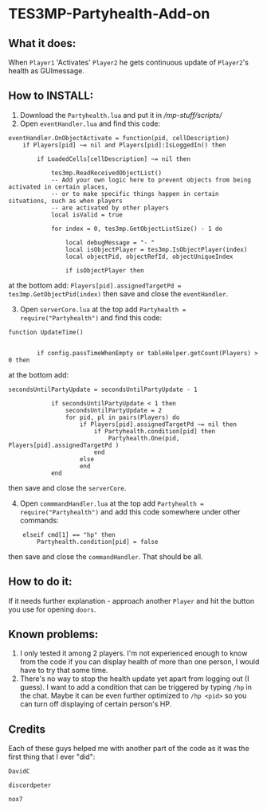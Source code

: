 # TES3MP-Partyhealth-Add-on

## What it does:
When ```Player1``` 'Activates' ```Player2``` he gets continuous update of ```Player2```'s health as GUImessage.

## How to INSTALL:
1. Download the ```Partyhealth.lua``` and put it in */mp-stuff/scripts/*
2. Open ```eventHandler.lua``` and find this code:
```
eventHandler.OnObjectActivate = function(pid, cellDescription)
    if Players[pid] ~= nil and Players[pid]:IsLoggedIn() then

        if LoadedCells[cellDescription] ~= nil then

            tes3mp.ReadReceivedObjectList()
            -- Add your own logic here to prevent objects from being activated in certain places,
            -- or to make specific things happen in certain situations, such as when players
            -- are activated by other players
            local isValid = true

            for index = 0, tes3mp.GetObjectListSize() - 1 do

                local debugMessage = "- "
                local isObjectPlayer = tes3mp.IsObjectPlayer(index)
                local objectPid, objectRefId, objectUniqueIndex

                if isObjectPlayer then
```
at the bottom add: ```Players[pid].assignedTargetPd = tes3mp.GetObjectPid(index)``` then save and close the ```eventHandler```.

3. Open ```serverCore.lua``` at the top add ```Partyhealth = require("Partyhealth")``` and find this code: 
```
function UpdateTime()
	
	
        if config.passTimeWhenEmpty or tableHelper.getCount(Players) > 0 then
```
at the bottom add: 
```
secondsUntilPartyUpdate = secondsUntilPartyUpdate - 1

            if secondsUntilPartyUpdate < 1 then
                secondsUntilPartyUpdate = 2
                for pid, pl in pairs(Players) do
					if Players[pid].assignedTargetPd ~= nil then
						if Partyhealth.condition[pid] then
							Partyhealth.One(pid, Players[pid].assignedTargetPd )
						end
					else
					end
            end
``` 
then save and close the ```serverCore```.

4. Open ```commmandHandler.lua``` at the top add ```Partyhealth = require("Partyhealth")``` and add this code somewhere under other commands:
```
	elseif cmd[1] == "hp" then
		Partyhealth.condition[pid] = false
```
then save and close the ```commandHandler```.
That should be all.


## How to do it:
If it needs further explanation - approach another ```Player``` and hit the button you use for opening ```doors```.

## Known problems:
1. I only tested it among 2 players. I'm not experienced enough to know from the code if you can display health of more than one person, I would have to try that some time.
2. There's no way to stop the health update yet apart from logging out (I guess). I want to add a condition that can be triggered by typing ```/hp``` in the chat. Maybe it can be even further optimized to ```/hp <pid>``` so you can turn off displaying of certain person's HP.


## Credits
Each of these guys helped me with another part of the code as it was the first thing that I ever "did":

```DavidC```

```discordpeter```

```nox7```
